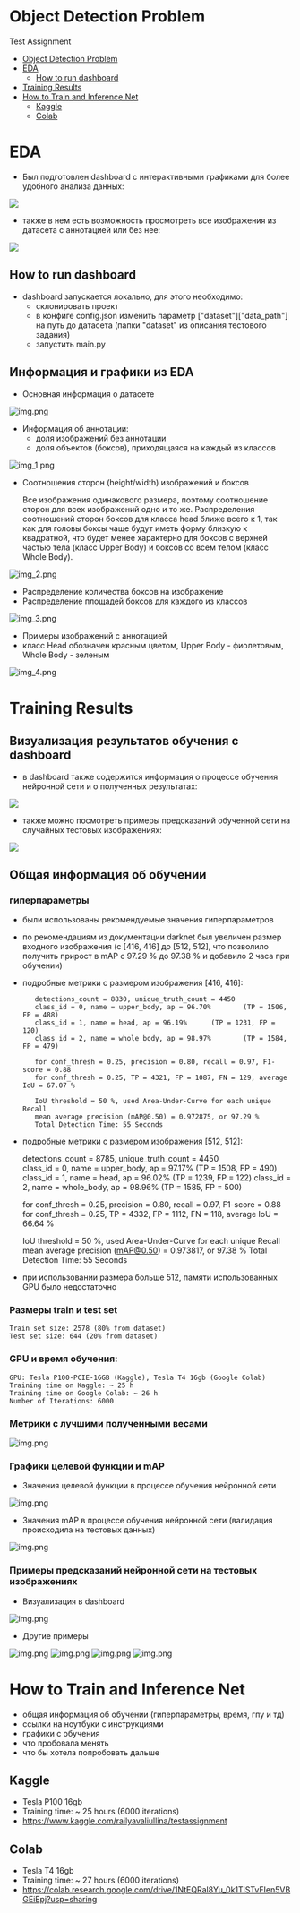 # Object Detection Problem
Test Assignment

<!-- TOC -->
* [Object Detection Problem](#object-detection-problem)
* [EDA](#eda)
  * [How to run dashboard](#how-to-run-dashboard)
* [Training Results](#training-results)
* [How to Train and Inference Net](#how-to-train-and-inference-net)
  * [Kaggle](#kaggle)
  * [Colab](#colab)
<!-- TOC -->

# EDA
- Был подготовлен dashboard с интерактивными графиками для более удобного анализа данных:

![](dashboard_gifs/1.gif)

- также в нем есть возможность просмотреть все изображения из датасета с аннотацией или без нее:

![](dashboard_gifs/2.gif)

## How to run dashboard
- dashboard запускается локально, для этого необходимо:
  - склонировать проект
  - в конфиге config.json изменить параметр ["dataset"]["data_path"] на путь до датасета (папки "dataset" из 
  описания тестового задания)
  - запустить main.py

## Информация и графики из EDA

- Основная информация о датасете

![img.png](eda_plots/1.PNG)

- Информация об аннотации: 
  - доля изображений без аннотации 
  - доля объектов (боксов), приходящаяся на каждый из классов 

![img_1.png](eda_plots/2.PNG)

- Соотношения сторон (height/width) изображений и боксов


  Все изображения одинакового размера, поэтому соотношение сторон для всех изображений одно и то же.
  Распределения соотношений сторон боксов для класса head ближе всего к 1, так как для головы боксы чаще будут иметь 
  форму близкую к квадратной, что будет менее характерно для боксов с верхней частью тела (класс Upper Body) 
  и боксов со всем телом (класс Whole Body).

![img_2.png](eda_plots/3.PNG)

- Распределение количества боксов на изображение
- Распределение площадей боксов для каждого из классов

![img_3.png](eda_plots/4.PNG)

- Примеры изображений с аннотацией 
- класс Head обозначен красным цветом, Upper Body - фиолетовым, Whole Body - зеленым

![img_4.png](eda_plots/5.PNG)


# Training Results

## Визуализация результатов обучения с dashboard
- в dashboard также содержится информация о процессе обучения нейронной сети и о полученных результатах:

![](dashboard_gifs/3.gif)

- также можно посмотреть примеры предсказаний обученной сети на случайных тестовых изображениях:

![](dashboard_gifs/4.gif)

## Общая информация об обучении

### гиперпараметры
- были использованы рекомендуемые значения гиперпараметров
- по рекомендациям из документации darknet был увеличен размер входного изображения 
  (с [416, 416] до [512, 512], что позволило получить прирост в mAP с 97.29 % до 97.38 % и добавило 2 часа при обучении) 

- подробные метрики с размером изображения [416, 416]:

         detections_count = 8830, unique_truth_count = 4450  
         class_id = 0, name = upper_body, ap = 96.70%   	 (TP = 1506, FP = 488) 
         class_id = 1, name = head, ap = 96.19%   	 (TP = 1231, FP = 120) 
         class_id = 2, name = whole_body, ap = 98.97%   	 (TP = 1584, FP = 479) 

         for conf_thresh = 0.25, precision = 0.80, recall = 0.97, F1-score = 0.88 
         for conf_thresh = 0.25, TP = 4321, FP = 1087, FN = 129, average IoU = 67.07 % 

         IoU threshold = 50 %, used Area-Under-Curve for each unique Recall 
         mean average precision (mAP@0.50) = 0.972875, or 97.29 % 
         Total Detection Time: 55 Seconds

- подробные метрики с размером изображения [512, 512]:


    detections_count = 8785, unique_truth_count = 4450  
    class_id = 0, name = upper_body, ap = 97.17%   	 (TP = 1508, FP = 490) 
    class_id = 1, name = head, ap = 96.02%   	 (TP = 1239, FP = 122) 
    class_id = 2, name = whole_body, ap = 98.96%   	 (TP = 1585, FP = 500) 

    for conf_thresh = 0.25, precision = 0.80, recall = 0.97, F1-score = 0.88 
    for conf_thresh = 0.25, TP = 4332, FP = 1112, FN = 118, average IoU = 66.64 % 
    
    IoU threshold = 50 %, used Area-Under-Curve for each unique Recall 
    mean average precision (mAP@0.50) = 0.973817, or 97.38 % 
    Total Detection Time: 55 Seconds

- при использовании размера больше 512, памяти использованных GPU было недостаточно

### Размеры train и test set


    Train set size: 2578 (80% from dataset)
    Test set size: 644 (20% from dataset)

### GPU и время обучения:
  

    GPU: Tesla P100-PCIE-16GB (Kaggle), Tesla T4 16gb (Google Colab)
    Training time on Kaggle: ~ 25 h
    Training time on Google Colab: ~ 26 h
    Number of Iterations: 6000

[//]: # (![img.png]&#40;training_process_plots/1.PNG&#41;)

### Метрики с лучшими полученными весами
![img.png](training_process_plots/2.PNG)

### Графики целевой функции и mAP

- Значения целевой функции в процессе обучения нейронной сети

![img.png](training_process_plots/3.PNG)

- Значения mAP в процессе обучения нейронной сети (валидация происходила на тестовых данных)

![img.png](training_process_plots/4.PNG)

### Примеры предсказаний нейронной сети на тестовых изображениях

- Визуализация в dashboard

![img.png](training_process_plots/5.PNG)

- Другие примеры

![img.png](predictions_examples/1.jpg)
![img.png](predictions_examples/2.jpg)
![img.png](predictions_examples/3.jpg)
![img.png](predictions_examples/4.jpg)


# How to Train and Inference Net

- общая информация об обучении (гиперпараметры, время, гпу и тд)
- ссылки на ноутбуки с инструкциями
- графики с обучения
- что пробовала менять
- что бы хотела попробовать дальше

## Kaggle 
- Tesla P100 16gb
- Training time: ~ 25 hours (6000 iterations)
- https://www.kaggle.com/railyavaliullina/testassignment

## Colab
- Tesla T4 16gb
- Training time: ~ 27 hours (6000 iterations)
- https://colab.research.google.com/drive/1NtEQRal8Yu_0k1TlSTvFIen5VBGEiEpj?usp=sharing
